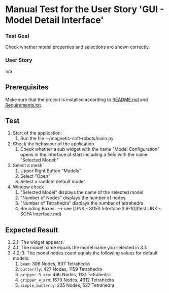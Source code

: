 # Manual Test for the User Story 'GUI - Model Detail Interface'

### Test Goal

Check whether model properties and selections are shown correctly.

### User Story

n/a

## Prerequisites

Make sure that the project is installed according to [README.md]() and [Requirements.txt]().

## Test

1. Start of the application:
    1. Run the file ∼/magnetic-soft-robots/main.py
2. Check the behaviour of the application
    1. Check whether a sub widget with the name "Model Configuration" opens in the interface at start including a field with the name "Selected Model:"
3. Select a mesh
    1. Upper Right Button "Models"
    2. Select "Open"
    3. Select a random default model
4. Window check
    1. "Selected Model" displays the name of the selected model
    2. "Number of Nodes" displays the number of nodes.
    3. "Number of Tetrahedra" displays the number of tetrahedra
    4. Bounding Boxes: --> see [LINK - SOFA Interface 3.9-10](test LINK - SOFA Interface.md)

## Expected Result

1. 2.1: The widget appears.
2. 4.1: The model name equals the model name you selected in 3.3
3. 4.2-3: The model nodes count equals the following values for default models:
    1. `beam`: 306 Nodes, 807 Tetrahedra
    2. `butterfly`: 427 Nodes, 1159 Tetrahedra
    3. `gripper_3_arm`: 466 Nodes, 1131 Tetrahedra
    4. `gripper_4_arm`: 1679 Nodes, 4912 Tetrahedra
    5. `simple_butterly`: 225 Nodes, 527 Tetrahedra

